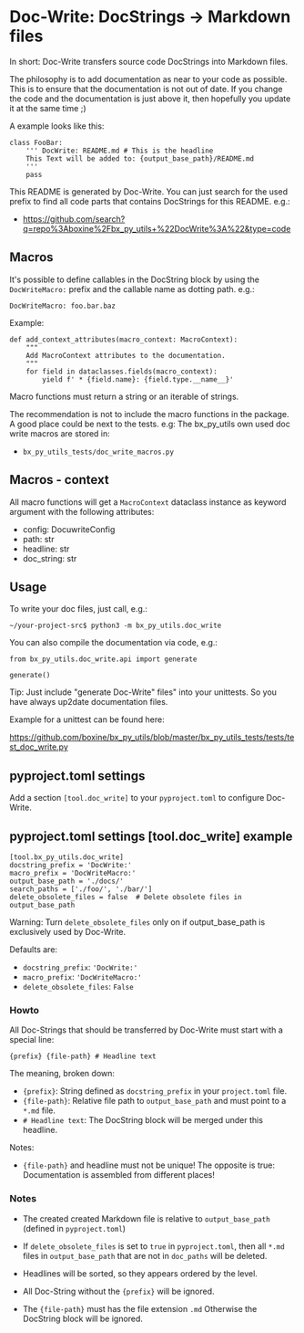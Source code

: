 # Doc-Write: DocStrings -> Markdown files

In short: Doc-Write transfers source code DocStrings into Markdown files.

The philosophy is to add documentation as near to your code as possible.
This is to ensure that the documentation is not out of date.
If you change the code and the documentation is just above it,
then hopefully you update it at the same time ;)

A example looks like this:
```
class FooBar:
    ''' DocWrite: README.md # This is the headline
    This Text will be added to: {output_base_path}/README.md
    '''
    pass
```

This README is generated by Doc-Write.
You can just search for the used prefix to find all code parts that contains DocStrings for this README.
e.g.:
* https://github.com/search?q=repo%3Aboxine%2Fbx_py_utils+%22DocWrite%3A%22&type=code

## Macros

It's possible to define callables in the DocString block by using the `DocWriteMacro:` prefix
and the callable name as dotting path. e.g.:

    DocWriteMacro: foo.bar.baz

Example:

```
def add_context_attributes(macro_context: MacroContext):
    """
    Add MacroContext attributes to the documentation.
    """
    for field in dataclasses.fields(macro_context):
        yield f' * {field.name}: {field.type.__name__}'

```

Macro functions must return a string or an iterable of strings.

The recommendation is not to include the macro functions in the package.
A good place could be next to the tests.
e.g: The bx_py_utils own used doc write macros are stored in:

* `bx_py_utils_tests/doc_write_macros.py`

## Macros - context

All macro functions will get a `MacroContext` dataclass instance as keyword argument with the following attributes:

 * config: DocuwriteConfig
 * path: str
 * headline: str
 * doc_string: str

## Usage

To write your doc files, just call, e.g.:

```
~/your-project-src$ python3 -m bx_py_utils.doc_write
```

You can also compile the documentation via code, e.g.:
```
from bx_py_utils.doc_write.api import generate

generate()
```

Tip: Just include "generate Doc-Write" files" into your unittests.
So you have always up2date documentation files.

Example for a unittest can be found here:

https://github.com/boxine/bx_py_utils/blob/master/bx_py_utils_tests/tests/test_doc_write.py

## pyproject.toml settings

Add a section `[tool.doc_write]` to your `pyproject.toml` to configure Doc-Write.

## pyproject.toml settings [tool.doc_write] example

```
[tool.bx_py_utils.doc_write]
docstring_prefix = 'DocWrite:'
macro_prefix = 'DocWriteMacro:'
output_base_path = './docs/'
search_paths = ['./foo/', './bar/']
delete_obsolete_files = false  # Delete obsolete files in output_base_path
```
Warning: Turn `delete_obsolete_files` only on if output_base_path is exclusively used by Doc-Write.

Defaults are:
 * `docstring_prefix`: `'DocWrite:'`
 * `macro_prefix`: `'DocWriteMacro:'`
 * `delete_obsolete_files`: `False`

### Howto

All Doc-Strings that should be transferred by Doc-Write must start with a special line:
```
{prefix} {file-path} # Headline text
```
The meaning, broken down:
* `{prefix}`: String defined as `docstring_prefix` in your `project.toml` file.
* `{file-path}`: Relative file path to `output_base_path` and must point to a `*.md` file.
* `# Headline text`: The DocString block will be merged under this headline.

Notes:
* `{file-path}` and headline must not be unique!
  The opposite is true: Documentation is assembled from different places!

### Notes

* The created created Markdown file is relative to `output_base_path` (defined in `pyproject.toml`)

* If `delete_obsolete_files` is set to `true` in `pyproject.toml`,
  then all `*.md` files in `output_base_path` that are not in `doc_paths` will be deleted.

* Headlines will be sorted, so they appears ordered by the level.

* All Doc-String without the `{prefix}` will be ignored.

* The `{file-path}` must has the file extension `.md`
Otherwise the DocString block will be ignored.